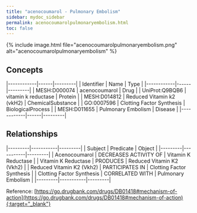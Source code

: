 ```yaml
---
title: "acenocoumarol - Pulmonary Embolism"
sidebar: mydoc_sidebar
permalink: acenocoumarolpulmonaryembolism.html
toc: false 
---
```


{% include image.html file="acenocoumarolpulmonaryembolism.png" alt="acenocoumarolpulmonaryembolism" %}

## Concepts

|------------|------|---------|
| Identifier | Name | Type    |
|------------|------|---------|
| MESH:D000074 | acenocoumarol | Drug |
| UniProt:Q9BQB6 | vitamin k reductase | Protein |
| MESH:D014812 | Reduced Vitamin k2 (vkH2) | ChemicalSubstance |
| GO:0007596 | Clotting Factor Synthesis | BiologicalProcess |
| MESH:D011655 | Pulmonary Embolism | Disease |
|------------|------|---------|

## Relationships

|---------|-----------|---------|
| Subject | Predicate | Object  |
|---------|-----------|---------|
| Acenocoumarol | DECREASES ACTIVITY OF | Vitamin K Reductase |
| Vitamin K Reductase | PRODUCES | Reduced Vitamin K2 (Vkh2) |
| Reduced Vitamin K2 (Vkh2) | PARTICIPATES IN | Clotting Factor Synthesis |
| Clotting Factor Synthesis | CORRELATED WITH | Pulmonary Embolism |
|---------|-----------|---------|

Reference: [https://go.drugbank.com/drugs/DB01418#mechanism-of-action](https://go.drugbank.com/drugs/DB01418#mechanism-of-action){:target="_blank"}